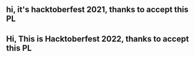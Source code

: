 ## hi, it's hacktoberfest 2021, thanks to accept this PL
## Hi, This is Hacktoberfest 2022,  thanks to accept this PL